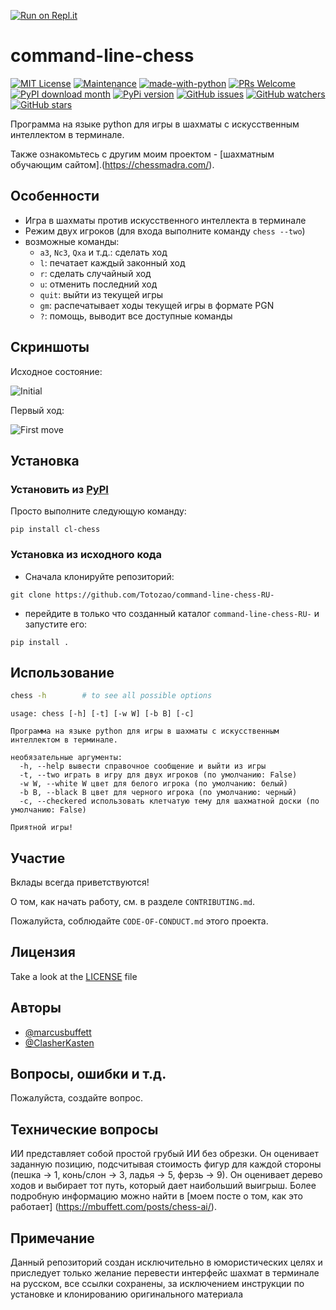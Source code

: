 [![Run on Repl.it](https://repl.it/badge/github/marcusbuffett/command-line-chess)](https://repl.it/github/marcusbuffett/command-line-chess)

# command-line-chess

[![MIT License](https://img.shields.io/badge/License-MIT-green.svg)](https://choosealicense.com/licenses/mit/)
[![Maintenance](https://img.shields.io/badge/Maintained%3F-yes-green.svg)](https://GitHub.com/marcusbuffett/command-line-chess/graphs/commit-activity)
[![made-with-python](https://img.shields.io/badge/Made%20with-Python-1f425f.svg)](https://www.python.org/)
[![PRs Welcome](https://img.shields.io/badge/PRs-welcome-brightgreen.svg?style=flat-square)](http://makeapullrequest.com)
[![PyPI download month](https://img.shields.io/pypi/dm/cl-chess.svg)](https://pypi.python.org/project/cl-chess/)
[![PyPi version](https://badgen.net/pypi/v/cl-chess/)](https://pypi.org/project/cl-chess)
[![GitHub issues](https://img.shields.io/github/issues/marcusbuffett/command-line-chess.svg)](https://GitHub.com/marcusbuffett/command-line-chess/issues/)
[![GitHub watchers](https://img.shields.io/github/watchers/marcusbuffett/command-line-chess.svg?style=social&label=Watch&maxAge=2592000)](https://github.com/marcusbuffett/command-line-chess)
[![GitHub stars](https://img.shields.io/github/stars/marcusbuffett/command-line-chess.svg?style=social&label=Star&maxAge=2592000)](https://github.com/marcusbuffett/command-line-chess)


Программа на языке python для игры в шахматы с искусственным интеллектом в терминале.

Также ознакомьтесь с другим моим проектом - [шахматным обучающим сайтом].(https://chessmadra.com/).

## Особенности

- Игра в шахматы против искусственного интеллекта в терминале
- Режим двух игроков (для входа выполните команду `chess --two`)
- возможные команды:
    * `a3`, `Nc3`, `Qxa` и т.д.: сделать ход
    * `l`: печатает каждый законный ход
    * `r`: сделать случайный ход
    * `u`: отменить последний ход
    * `quit`: выйти из текущей игры
    * `gm`: распечатывает ходы текущей игры в формате PGN
    * `?`: помощь, выводит все доступные команды

## Скриншоты
Исходное состояние:

![Initial](https://i.imgur.com/PSS7csc.png)

Первый ход:

![First move](https://i.imgur.com/AsXhhvC.png)

## Установка

### Установить из [PyPI](https://pypi.org/project/cl-chess/)
Просто выполните следующую команду:
```
pip install cl-chess
```

### Установка из исходного кода
- Сначала клонируйте репозиторий:
```
git clone https://github.com/Totozao/command-line-chess-RU-
```
- перейдите в только что созданный каталог `command-line-chess-RU-` и запустите его:
```
pip install .
```
## Использование

```sh
chess -h        # to see all possible options
```
```
usage: chess [-h] [-t] [-w W] [-b B] [-c]

Программа на языке python для игры в шахматы с искусственным интеллектом в терминале.

необязательные аргументы:
  -h, --help вывести справочное сообщение и выйти из игры
  -t, --two играть в игру для двух игроков (по умолчанию: False)
  -w W, --white W цвет для белого игрока (по умолчанию: белый)
  -b B, --black B цвет для черного игрока (по умолчанию: черный)
  -c, --checkered использовать клетчатую тему для шахматной доски (по умолчанию: False)

Приятной игры!

```

## Участие

Вклады всегда приветствуются!

О том, как начать работу, см. в разделе `CONTRIBUTING.md`.

Пожалуйста, соблюдайте `CODE-OF-CONDUCT.md` этого проекта.


## Лицензия
Take a look at the [LICENSE](https://github.com/marcusbuffett/command-line-chess/LICENSE) file

## Авторы

- [@marcusbuffett](https://www.github.com/marcusbuffett)
- [@ClasherKasten](https://www.github.com/ClasherKasten)


## Вопросы, ошибки и т.д.
Пожалуйста, создайте вопрос.

## Технические вопросы

ИИ представляет собой простой грубый ИИ без обрезки. Он оценивает заданную позицию, подсчитывая стоимость фигур для каждой стороны (пешка -> 1, конь/слон -> 3, ладья -> 5, ферзь -> 9). Он оценивает дерево ходов и выбирает тот путь, который дает наибольший выигрыш. Более подробную информацию можно найти в [моем посте о том, как это работает] (https://mbuffett.com/posts/chess-ai/).

## Примечание

Данный репозиторий создан исключительно в юмористических целях и приследует только желание перевести интерфейс шахмат в терминале на русском, все ссылки сохранены, за исключением инструкции по установке и клонированию оригинального материала
